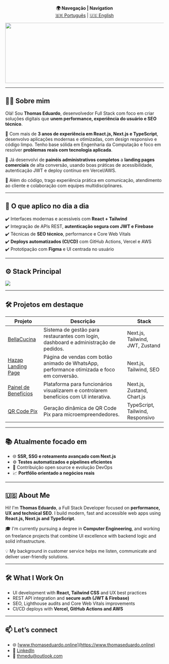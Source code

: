 <p align="center">
  <b>🌍 Navegação | Navigation</b><br>
  <a href="#-sobre-mim">🇧🇷 Português</a> | 
  <a href="#-about-me">🇺🇸 English</a>
</p>

<p align="center">
  <img width="1128" height="191" alt="LINKEDIN" src="https://github.com/user-attachments/assets/7bff4f9a-5b09-4114-a66a-5f77799e37bd" />

</p>

---

## 👨‍💻 Sobre mim

Olá! Sou **Thomas Eduardo**, desenvolvedor Full Stack com foco em criar soluções digitais que **unem performance, experiência do usuário e SEO técnico**. 

🧠 Com mais de **3 anos de experiência em React.js, Next.js e TypeScript**, desenvolvo aplicações modernas e otimizadas, com design responsivo e código limpo. Tenho base sólida em Engenharia da Computação e foco em resolver **problemas reais com tecnologia aplicada**.

🔧 Já desenvolvi de **painéis administrativos completos** a **landing pages comerciais** de alta conversão, usando boas práticas de acessibilidade, autenticação JWT e deploy contínuo em Vercel/AWS.

🎯 Além do código, trago experiência prática em comunicação, atendimento ao cliente e colaboração com equipes multidisciplinares.

---

## 🚀 O que aplico no dia a dia

✔️ Interfaces modernas e acessíveis com **React + Tailwind**  
✔️ Integração de APIs REST, **autenticação segura com JWT e Firebase**  
✔️ Técnicas de **SEO técnico**, performance e Core Web Vitals  
✔️ **Deploys automatizados (CI/CD)** com GitHub Actions, Vercel e AWS  
✔️ Prototipação com **Figma** e UI centrada no usuário

---

## ⚙️ Stack Principal

<p>
  <img src="https://skillicons.dev/icons?i=react,nextjs,typescript,javascript,tailwind,figma,styledcomponents,nodejs,firebase,git,vercel,docker,aws&perline=7" />
</p>

---

## 🛠️ Projetos em destaque

| Projeto | Descrição | Stack |
|--------|------------|-------|
| [BellaCucina](https://github.com/odevthomas/BellaCucina) | Sistema de gestão para restaurantes com login, dashboard e administração de pedidos. | Next.js, Tailwind, JWT, Zustand |
| [Hazap Landing Page](https://github.com/odevthomas) | Página de vendas com botão animado de WhatsApp, performance otimizada e foco em conversão. | Next.js, Tailwind, SEO |
| [Painel de Benefícios](https://github.com/odevthomas/Painel-de-Beneficios) | Plataforma para funcionários visualizarem e controlarem benefícios com UI interativa. | Next.js, Zustand, Chart.js |
| [QR Code Pix](https://github.com/odevthomas/qr-code-brasil) | Geração dinâmica de QR Code Pix para microempreendedores. | TypeScript, Tailwind, Responsivo |

---

## 📚 Atualmente focado em

- 🌐 **SSR, SSG e roteamento avançado com Next.js**
- ⚙️ **Testes automatizados e pipelines eficientes**
- 🌱 Contribuição open source e evolução DevOps
- 📈 **Portfólio orientado a negócios reais**

---

## 🇺🇸 About Me

Hi! I'm **Thomas Eduardo**, a Full Stack Developer focused on **performance, UX and technical SEO**. I build modern, fast and accessible web apps using **React.js, Next.js and TypeScript**.

🎓 I'm currently pursuing a degree in **Computer Engineering**, and working on freelance projects that combine UI excellence with backend logic and solid infrastructure.

💡 My background in customer service helps me listen, communicate and deliver user-friendly solutions.

---

## 🛠️ What I Work On

- UI development with **React, Tailwind CSS** and UX best practices  
- REST API integration and **secure auth (JWT & Firebase)**  
- SEO, Lighthouse audits and Core Web Vitals improvements  
- CI/CD deploys with **Vercel, GitHub Actions and AWS**

---

## 📫 Let’s connect

- 🌐 [www.thomaseduardo.online](https://www.thomaseduardo.online)
- 💼 [LinkedIn](https://linkedin.com/in/odevthomas)
- 📧 thmedu@outlook.com
